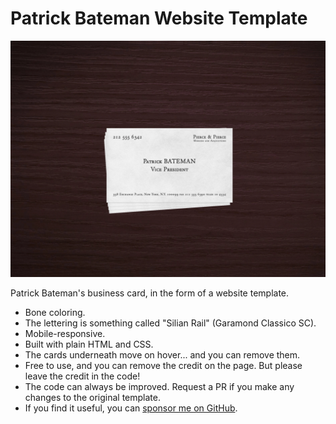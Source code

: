 # Patrick Bateman Website Template

![Patrick Bateman Business Card Website Template](preview.webp)

Patrick Bateman's business card, in the form of a website template.

- Bone coloring.
- The lettering is something called "Silian Rail" (Garamond Classico SC).
- Mobile-responsive.
- Built with plain HTML and CSS.
- The cards underneath move on hover... and you can remove them.
- Free to use, and you can remove the credit on the page. But please leave the credit in the code!
- The code can always be improved. Request a PR if you make any changes to the original template.
- If you find it useful, you can [sponsor me on GitHub](https://github.com/sponsors/taylorsudo?frequency=one-time).